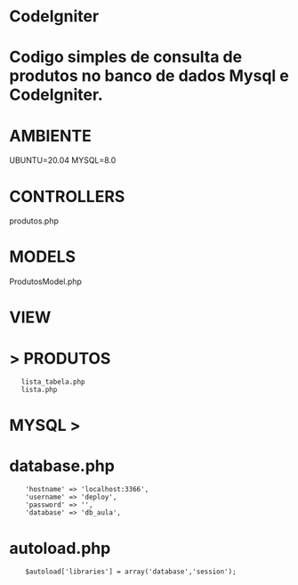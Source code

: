 # CodeIgniter

# Codigo simples de consulta de produtos no banco de dados Mysql e CodeIgniter.

# AMBIENTE
UBUNTU=20.04
MYSQL=8.0


# CONTROLLERS
produtos.php

# MODELS
ProdutosModel.php

# VIEW 
#    > PRODUTOS
       lista_tabela.php
       lista.php

# MYSQL > 
#       database.php
        'hostname' => 'localhost:3366',
        'username' => 'deploy',
        'password' => '',
        'database' => 'db_aula',
        
#       autoload.php      
        $autoload['libraries'] = array('database','session');